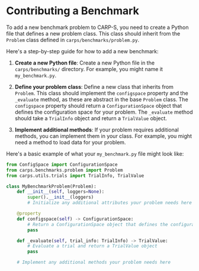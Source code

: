 # Contributing a Benchmark

To add a new benchmark problem to CARP-S, you need to create a Python file that defines a 
new problem class. This class should inherit from the `Problem` class defined in 
`carps/benchmarks/problem.py`. 

Here's a step-by-step guide for how to add a new benchmark:

1. **Create a new Python file**:
Create a new Python file in the `carps/benchmarks/` directory. 
For example, you might name it `my_benchmark.py`.

2. **Define your problem class**: 
Define a new class that inherits from `Problem`. This class should implement the `configspace` 
property and the `_evaluate` method, as these are abstract in the base `Problem` class. 
The `configspace` property should return a `ConfigurationSpace` object that defines the 
configuration space for your problem. The `_evaluate` method should take a `TrialInfo` object 
and return a `TrialValue` object.

3. **Implement additional methods**: If your problem requires additional methods, you can implement 
them in your class. For example, you might need a method to load data for your problem.

Here's a basic example of what your `my_benchmark.py` file might look like:

```python
from ConfigSpace import ConfigurationSpace
from carps.benchmarks.problem import Problem
from carps.utils.trials import TrialInfo, TrialValue

class MyBenchmarkProblem(Problem):
    def __init__(self, loggers=None):
        super().__init__(loggers)
        # Initialize any additional attributes your problem needs here

    @property
    def configspace(self) -> ConfigurationSpace:
        # Return a ConfigurationSpace object that defines the configuration space for your problem
        pass

    def _evaluate(self, trial_info: TrialInfo) -> TrialValue:
        # Evaluate a trial and return a TrialValue object
        pass

    # Implement any additional methods your problem needs here
```
